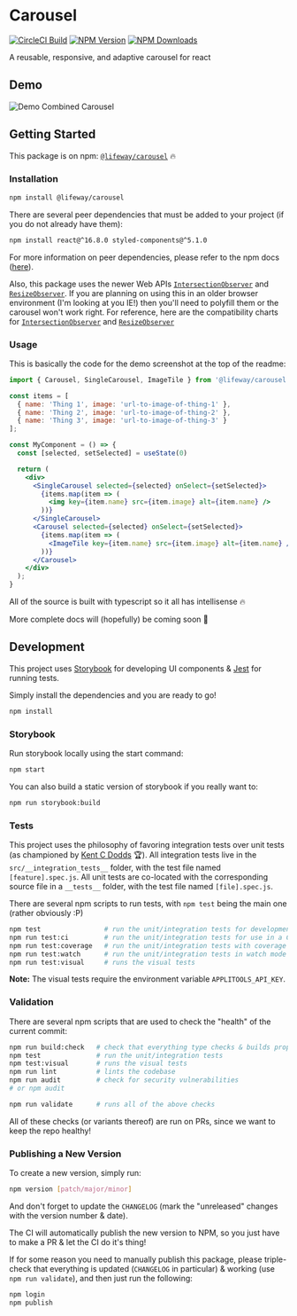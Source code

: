 # Carousel
[![CircleCI Build](https://img.shields.io/circleci/build/github/LifewayIT/carousel/master?token=b67a6d07fbdd18e4b0283491299a0331a2c8c504)](https://app.circleci.com/pipelines/github/LifewayIT/carousel)
[![NPM Version](https://img.shields.io/npm/v/@lifeway/carousel)](https://www.npmjs.com/package/@lifeway/carousel)
[![NPM Downloads](https://img.shields.io/npm/dm/@lifeway/carousel)](https://www.npmjs.com/package/@lifeway/carousel)

A reusable, responsive, and adaptive carousel for react

## Demo

![Demo Combined Carousel](docs/demo/combined-carousel.gif)

## Getting Started

This package is on npm: [`@lifeway/carousel`](https://www.npmjs.com/package/@lifeway/carousel) :fire:

### Installation

```sh
npm install @lifeway/carousel
```

There are several peer dependencies that must be added to your project (if you do not already have them):
```sh
npm install react@^16.8.0 styled-components@^5.1.0
```
For more information on peer dependencies, please refer to the npm docs ([here](https://docs.npmjs.com/files/package.json#peerdependencies)).

Also, this package uses the newer Web APIs [`IntersectionObserver`](https://developer.mozilla.org/en-US/docs/Web/API/IntersectionObserver) and [`ResizeObserver`](https://developer.mozilla.org/en-US/docs/Web/API/ResizeObserver).
If you are planning on using this in an older browser environment (I'm looking at you IE!) then you'll need to polyfill them or the carousel won't work right.
For reference, here are the compatibility charts for [`IntersectionObserver`](https://caniuse.com/intersectionobserver) and [`ResizeObserver`](https://caniuse.com/resizeobserver)

### Usage

This is basically the code for the demo screenshot at the top of the readme:
```jsx
import { Carousel, SingleCarousel, ImageTile } from '@lifeway/carousel';

const items = [
  { name: 'Thing 1', image: 'url-to-image-of-thing-1' },
  { name: 'Thing 2', image: 'url-to-image-of-thing-2' },
  { name: 'Thing 3', image: 'url-to-image-of-thing-3' }
];

const MyComponent = () => {
  const [selected, setSelected] = useState(0)

  return (
    <div>
      <SingleCarousel selected={selected} onSelect={setSelected}>
        {items.map(item => (
          <img key={item.name} src={item.image} alt={item.name} />
        ))}
      </SingleCarousel>
      <Carousel selected={selected} onSelect={setSelected}>
        {items.map(item => (
          <ImageTile key={item.name} src={item.image} alt={item.name} />
        ))}
      </Carousel>
    </div>
  );
}
```

All of the source is built with typescript so it all has intellisense :fire:

More complete docs will (hopefully) be coming soon :rocket:

## Development

This project uses [Storybook](https://storybook.js.org/) for developing UI components & [Jest](https://jestjs.io/) for running tests. 

Simply install the dependencies and you are ready to go!
```sh
npm install
```

### Storybook

Run storybook locally using the start command:
```sh
npm start
```

You can also build a static version of storybook if you really want to:
```sh
npm run storybook:build
```

### Tests

This project uses the philosophy of favoring integration tests over unit tests (as championed by [Kent C Dodds](https://kentcdodds.com/blog/write-tests) :trophy:).
All integration tests live in the `src/__integration_tests__` folder, with the test file named `[feature].spec.js`.
All unit tests are co-located with the corresponding source file in a `__tests__` folder, with the test file named `[file].spec.js`.

There are several npm scripts to run tests, with `npm test` being the main one (rather obviously :P)

```sh
npm test                # run the unit/integration tests for development
npm run test:ci         # run the unit/integration tests for use in a CI environment
npm run test:coverage   # run the unit/integration tests with coverage
npm run test:watch      # run the unit/integration tests in watch mode
npm run test:visual     # runs the visual tests
```

**Note:** The visual tests require the environment variable `APPLITOOLS_API_KEY`.

### Validation

There are several npm scripts that are used to check the "health" of the current commit:

```sh
npm run build:check   # check that everything type checks & builds properly
npm test              # run the unit/integration tests
npm test:visual       # runs the visual tests
npm run lint          # lints the codebase
npm run audit         # check for security vulnerabilities
# or npm audit

npm run validate      # runs all of the above checks
```

All of these checks (or variants thereof) are run on PRs, since we want to keep the repo healthy!

### Publishing a New Version

To create a new version, simply run:

```sh
npm version [patch/major/minor]
```

And don't forget to update the `CHANGELOG` (mark the "unreleased" changes with the version number & date).


The CI will automatically publish the new version to NPM, so you just have to make a PR & let the CI do it's thing!


If for some reason you need to manually publish this package, please triple-check that everything is updated (`CHANGELOG` in particular) & working (use `npm run validate`),
and then just run the following:

```sh
npm login
npm publish
```
